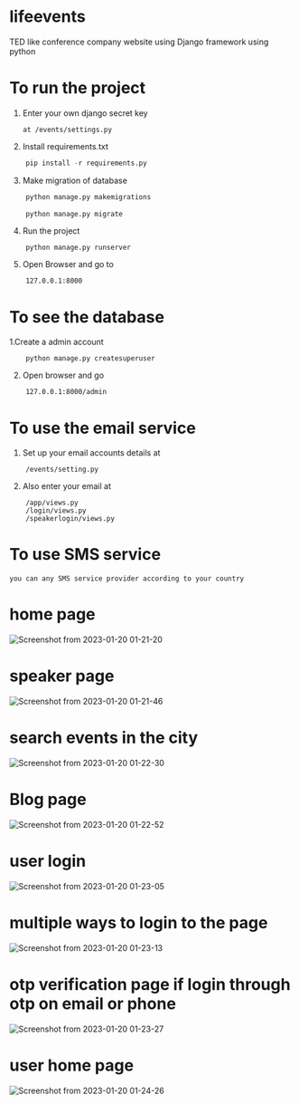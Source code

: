# lifeevents
TED like conference company website using Django framework using python 
# To run the project

1. Enter your own django secret key

    ```at /events/settings.py```
    
2. Install requirements.txt

```python
    pip install -r requirements.py
```
    
3. Make migration of database
```python
    python manage.py makemigrations
    
    python manage.py migrate
  ```

4. Run the project
```
    python manage.py runserver
```
5. Open Browser and go to 
```
    127.0.0.1:8000
```
# To see the database 

1.Create a admin account
```
    python manage.py createsuperuser
```
2. Open browser and go
```
    127.0.0.1:8000/admin
```
# To use the email service

1. Set up your email accounts details at
```
    /events/setting.py
```
2. Also enter your email at 
```
    /app/views.py
    /login/views.py
    /speakerlogin/views.py
```
# To use SMS service

    you can any SMS service provider according to your country
# home page
![Screenshot from 2023-01-20 01-21-20](https://user-images.githubusercontent.com/54736837/213556814-b3fd7eb4-e130-41a2-b63b-aae2db7fb958.png)

# speaker page
![Screenshot from 2023-01-20 01-21-46](https://user-images.githubusercontent.com/54736837/213556087-6cef6c47-e198-43da-a2ef-37923ab7d432.png)

# search events in the city
![Screenshot from 2023-01-20 01-22-30](https://user-images.githubusercontent.com/54736837/213556852-7634889d-9c9f-4738-8759-4da04b6a3858.png)

# Blog page
![Screenshot from 2023-01-20 01-22-52](https://user-images.githubusercontent.com/54736837/213556877-83909dbb-eb2c-4aa6-84f3-68c74d2dcaa7.png)

# user login

![Screenshot from 2023-01-20 01-23-05](https://user-images.githubusercontent.com/54736837/213556909-97372e09-ded4-418c-a526-39957d3c2dff.png)
# multiple ways to login to the page
![Screenshot from 2023-01-20 01-23-13](https://user-images.githubusercontent.com/54736837/213556924-c458e85b-1f33-4fe0-a840-5a409f1f39aa.png)

# otp verification page if login through otp on email or phone
![Screenshot from 2023-01-20 01-23-27](https://user-images.githubusercontent.com/54736837/213556963-a2c8c8fb-2ff8-49ad-b276-f33bf07b3402.png)

# user home page
![Screenshot from 2023-01-20 01-24-26](https://user-images.githubusercontent.com/54736837/213556992-7fa3c479-b825-4218-b103-4e212d7cb5c3.png)

